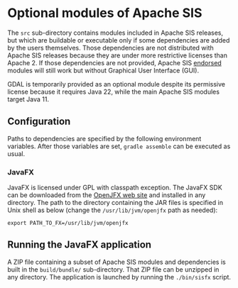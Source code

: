 # Optional modules of Apache SIS

The `src` sub-directory contains modules included in Apache SIS releases,
but which are buildable or executable only if some dependencies are added
by the users themselves. Those dependencies are not distributed with Apache
SIS releases because they are under more restrictive licenses than Apache 2.
If those dependencies are not provided, Apache SIS [endorsed](../endorsed)
modules will still work but without Graphical User Interface (GUI).

GDAL is temporarily provided as an optional module despite its permissive license
because it requires Java 22, while the main Apache SIS modules target Java 11.

## Configuration

Paths to dependencies are specified by the following environment variables.
After those variables are set, `gradle assemble` can be executed as usual.

### JavaFX

JavaFX is licensed under GPL with classpath exception. The JavaFX SDK can be
downloaded from the [OpenJFX web site](https://openjfx.io/) and installed in
any directory. The path to the directory containing the JAR files is specified
in Unix shell as below (change the `/usr/lib/jvm/openjfx` path as needed):

    export PATH_TO_FX=/usr/lib/jvm/openjfx


## Running the JavaFX application

A ZIP file containing a subset of Apache SIS modules and dependencies is built
in the `build/bundle/` sub-directory. That ZIP file can be unzipped in any directory.
The application is launched by running the `./bin/sisfx` script.
